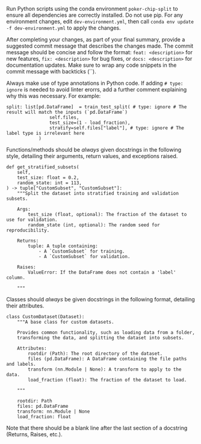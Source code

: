 Run Python scripts using the conda environment `poker-chip-split` to ensure all dependencies are correctly installed. Do not use pip. For any environment changes, edit `dev-environment.yml`, then call `conda env update -f dev-environment.yml` to apply the changes.

After completing your changes, as part of your final summary, provide a suggested commit message that describes the changes made. The commit message should be concise and follow the format: `feat: <description>` for new features, `fix: <description>` for bug fixes, or `docs: <description>` for documentation updates. Make sure to wrap any code snippets in the commit message with backticks (``).

Always make use of type annotations in Python code. If adding `# type: ignore` is needed to avoid linter erorrs, add a further comment explaining why this was necessary. For example:

```
split: list[pd.DataFrame]  = train_test_split( # type: ignore # The result will match the inputs (`pd.DataFrame`)
                self.files,
                test_size=(1 - load_fraction),
                stratify=self.files["label"], # type: ignore # The label type is irrelevant here
            )
```

Functions/methods should be *always* given docstrings in the following style, detailing their arguments, return values, and exceptions raised.
```
def get_stratified_subsets(
    self,
    test_size: float = 0.2,
    random_state: int = 113,
) -> tuple["CustomSubset", "CustomSubset"]:
    """Split the dataset into stratified training and validation subsets.

    Args:
        test_size (float, optional): The fraction of the dataset to use for validation.
        random_state (int, optional): The random seed for reproducibility.
        
    Returns:
        tuple: A tuple containing:
            - A `CustomSubset` for training.
            - A `CustomSubset` for validation.
            
    Raises:
        ValueError: If the DataFrame does not contain a 'label' column.

    """
```

Classes should *always* be given docstrings in the following format, detailing their attributes.
```
class CustomDataset(Dataset):
    """A base class for custom datasets.

    Provides common functionality, such as loading data from a folder,
    transforming the data, and splitting the dataset into subsets.

    Attributes:
        rootdir (Path): The root directory of the dataset.
        files (pd.DataFrame): A DataFrame containing the file paths and labels.
        transform (nn.Module | None): A transform to apply to the data.
        load_fraction (float): The fraction of the dataset to load.

    """
    
    rootdir: Path
    files: pd.DataFrame
    transform: nn.Module | None
    load_fraction: float
```

Note that there should be a blank line after the last section of a docstring (Returns, Raises, etc.).